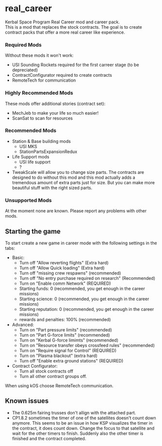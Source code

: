 # real_career
Kerbal Space Program Real Career mod and career pack.  
This is a mod that replaces the stock contracts. 
The goal is to create contract packs that offer a more real career like experience.

### Required Mods

Without these mods it won't work:

- USI Sounding Rockets required for the first carreer stage (to be depreciated)
- ContractConfigurator required to create contracts
- RemoteTech for communication

### Highly Recommended Mods

These mods offer additional stories (contract set):

- MechJeb to make your life so much easier!
- ScanSat to scan for resources

### Recommended Mods

- Station & Base building mods
  - USI MKS
  - StationPartsExpansionRedux
- Life Support mods
  - USI life support
  - ?
- TweakScale will allow you to change size parts. The contracts are designed to do without this mod and this mod actually adds a tremendous amount of extra parts just for size. But you can make more beautiful stuff with the right sized parts.

### Unsupported Mods

At the moment none are known. Please report any problems with other mods.

## Starting the game

To start create a new game in career mode with the following settings in the tabs:

- Basic:
  - Turn off "Allow reverting flights" (Extra hard)
  - Turn off "Allow Quick loading" (Extra hard)
  - Turn off "missing crew respawns" (recommended)
  - Turn off "No entry purchase required on research" (Recommended)
  - Turn on "Enable comm Network" (REQUIRED)
  - Starting funds: 0 (recommended, you get enough in the career missions)
  - Starting science: 0 (recommended, you get enough in the career missions)
  - Starting reputation: 0 (recommended, you get enough in the career missions)
  - rewards and penalties: 100% (recommended)
- Advanced:
  - Turn on "Part pressure limits" (recommended)
  - Turn on "Part G-force limits" (recommended)
  - Turn on "Kerbal G-force limimts" (recommended)
  - Turn on "Resource transfer obeys crossfeed rules" (recommended)
  - Turn on "Require signal for Control" (REQUIRED)
  - Turn on "Plasma blackout" (extra hard)
  - Turn off "Enable extra ground stations" (REQUIRED)
- Contract Configurator:
  - Turn all stock contracts off
  - Turn all other contract groups off.

When using kOS choose RemoteTech communication.

## Known issues

- The 0.625m fairing trusses don't allign with the attached part.
- CP1.8.2 sometimes the timer of one of the satellites doesn't count down anymore. This seems to be an issue in how KSP visualizes the timer in the contract, it does count down. Change the focus to that satellite and wait for the other timers to finish. Suddenly also the other timer is finished and the contract completed.